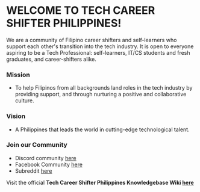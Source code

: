 
# WELCOME TO TECH CAREER SHIFTER PHILIPPINES!


We are a community of Filipino career shifters and self-learners who support each other's transition into the tech industry. It is open to everyone aspiring to be a Tech Professional: self-learners, IT/CS students and fresh graduates, and career-shifters alike.

### Mission

- To help Filipinos from all backgrounds land roles in the tech industry by providing support, and through nurturing a positive and collaborative culture.

### Vision

- A Philippines that leads the world in cutting-edge technological talent.

### Join our Community

- Discord community [here](https://discord.gg/C6e8FzcgeK)
- Facebook Community [here](http://www.techcareershifter.com)
- Subreddit [here](http://reddit.techcareershifter.com/)

Visit the official <b>Tech Career Shifter Philippines Knowledgebase Wiki [here](http://wiki.techcareershifter.com/) </b>

